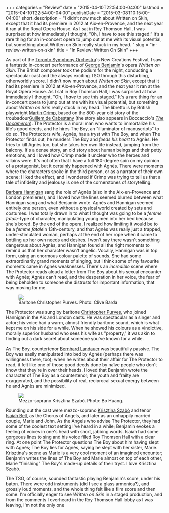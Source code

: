 +++
categories = "Review"
date = "2015-04-10T22:54:00-04:00"
lastmod = "2015-04-10T22:54:00-04:00"
publishDate = "2015-03-08T10:15:00-04:00"
short_description = "I didn’t now much about Written on Skin, except that it had its premiere in 2012 at Aix-en-Provence, and the next year it ran at the Royal Opera House. As I sat in Roy Thomson Hall, I was surprised at how immediately I thought, “Oh, I have to see this staged.” It’s a rare thing for an in-concert opera to jump out at me with its visual potential, but something about Written on Skin really stuck in my head. "
slug = "in-review-written-on-skin"
title = "In Review: Written On Skin"
+++

<p>
	As part of the 
	<a href="http://www.tso.ca/" target="_blank">Toronto Symphony Orchestra</a>'s New Creations Festival, I saw a fantastic in-concert performance of <a href="http://www.fabermusic.com/composers/george-benjamin" target="_blank">George Benjamin</a>'s opera <em>Written on Skin</em>. The British composer took the podium for the night, conducting a spectacular cast and the always exciting TSO through this disturbing, otherworldly score. I didn't now much about <em>Written on Skin</em>, except that it had its premiere in 2012 at Aix-en-Provence, and the next year it ran at the Royal Opera House. As I sat in Roy Thomson Hall, I was surprised at how immediately I thought, "Oh, I <em>have</em> to see this staged." It's a rare thing for an in-concert opera to jump out at me with its visual potential, but something about <em>Written on Skin</em> really stuck in my head. The libretto is by British playwright <a href="http://www.faber.co.uk/author/martin-crimp/" target="_blank">Martin Crimp</a>, based on the 800-year old story of the troubadour<a href="http://schmopera.com/wp-admin/post.php?post=3045&amp;action=edit&amp;message=10" target="_blank">Guillem de Cabestany</a> (the story also appears in Boccaccio's <a href="http://en.wikipedia.org/wiki/The_Decameron" target="_blank"><em>The Decameron</em></a>). The Protector is a moral man who wants to immortalize his life's good deeds, and he hires The Boy, an "illuminator of manuscripts" to do so. The Protectors wife, Agnès, has a tryst with The Boy, and when The Protector finds out, he murders The Boy and <em>feeds his heart</em> to Agnès. He tries to kill Agnès too, but she takes her own life instead, jumping from the balcony. It's a dense story, an old story about human beings and their petty emotions, and I loved how Crimp made it unclear who the heroes and villains were. It's not often that I have a full 180-degree spin on my opinion of a protagonist, but it certainly happened with Agnès. There were moments where the characters spoke in the third person, or as a narrator of their own scene; I liked the effect, and I wondered if Crimp was trying to tell us that a tale of infidelity and jealousy is one of the cornerstones of storytelling.
</p>
<p>
	<a href="http://www.barbarahannigan.com/" target="_blank">Barbara Hannigan</a> sang the role of Agnès (also in the Aix-en-Provence and London premieres), and I loved how the lines seemed blurred between what Hannigan sang and what Benjamin wrote. Agnès and Hannigan seemed entirely one person, even without a physical world created by sets and costumes. I was totally drawn in to what I thought was going to be a <em>femme fatale</em>-type of character, manipulating young men into her bed because she's bored. By the end of the opera, I realized how limiting it would be to be a <em>femme fatale</em>in 13th-century, and that Agnès was really just a trapped, under-stimulated woman, perhaps at the end of her rope when it came to bottling up her own needs and desires. I won't say there wasn't something dangerous about Agnès, and Hannigan found all the right moments to remind us that her character wasn't angelic. Vocally, Hannigan was in top form, using an enormous colour palette of sounds. She had some extraordinarily grand moments of singing, but I think some of my favourite moments came in Agnès weaknesses. There's an <em>incredible</em> scene where The Protector reads aloud a letter from The Boy about his sexual encounter with Agnès; Agnès can't read, and the desperation in her voice, the fear of being beholden to someone she distrusts for important information, that was moving for me.
</p>
<figure data-type="image">
<a href="/webhook-uploads/1428720451645/Christopher_PurvesCliveBarda-683x1024.jpg"><img data-resize-src="http://lh3.googleusercontent.com/lyoGAr0j1LZ8CIhNb3Vkvxo2ORK0v5UnrJeQE6IoqpQbGntK4s22Ec7Hy6gV2rojUN47mEqxXsygnrWbx4J6F-OHjgQ" src="http://lh3.googleusercontent.com/lyoGAr0j1LZ8CIhNb3Vkvxo2ORK0v5UnrJeQE6IoqpQbGntK4s22Ec7Hy6gV2rojUN47mEqxXsygnrWbx4J6F-OHjgQ=s1200"></a>
<figcaption>Baritone Christopher Purves. Photo: Clive Barda</figcaption>
</figure>
<p>
	The Protector was sung by baritone <a href="http://christopherpurves.com/press/" target="_blank">Christopher Purves</a>, who joined Hannigan in the Aix and London casts. He was spectacular as a singer and actor; his voice had a warm, almost friendly baritone sound, which is what kept me on his side for a while. When he showed his colours as a vindictive, morally superior husband who sees his wife as "property," it was akin to finding out a dark secret about someone you've known for a while.
</p>
<p>
	As The Boy, countertenor 
	<a href="http://www.bernhard-landauer.at/" target="_blank">Bernhard Landauer</a> was beautifully passive. The Boy was easily manipulated into bed by Agnès (perhaps there was willingness there, too); when he writes about their affair for The Protector to read, it felt like one of those good deeds done by naïve people who don't know that they're in over their heads. I loved that Benjamin wrote the character of The Boy as a countertenor; the youth and frailty are exaggerated, and the possibility of real, reciprocal sexual energy between he and Agnès are minimized.
</p>
<figure data-type="image">
<a href="/webhook-uploads/1428720509033/SzaboBoHuang_Fotor-681x1024.jpg"><img data-resize-src="http://lh3.googleusercontent.com/9ugsfo9ss7Y5pOYZWvThWv1ei76j0DYPA4svu_TTQhSoQcp3esbSjYhk5_7P5xEMw0d8qdj-zyRWRQxIuxSgRQAGCEIK8Q" src="http://lh3.googleusercontent.com/9ugsfo9ss7Y5pOYZWvThWv1ei76j0DYPA4svu_TTQhSoQcp3esbSjYhk5_7P5xEMw0d8qdj-zyRWRQxIuxSgRQAGCEIK8Q=s1200"></a>
<figcaption>Mezzo-soprano Krisztina Szabó. Photo: Bo Huang.</figcaption>
</figure>
<p>
	Rounding out the cast were mezzo-soprano 
	<a href="http://www.krisztinaszabo.com/" target="_blank">Krisztina Szabó</a> and tenor <a href="http://schmopera.com/the-business-of-passion-part-the-first/" target="_blank">Isaiah Bell</a>, as the Chorus of Angels, and later as an unhappily married couple, Marie and John. As the Angels who advise The Protector, they had some of the coolest text setting I've heard in a while; Benjamin evokes a feeling of voices in one's head with short, jabbing words. Isaiah had some gorgeous lines to sing and his voice filled Roy Thomson Hall with a clear ring. At one point The Protector questions The Boy about him having slept with Agnès; The Boy lies for Agnès, saying he slept with her sister, Marie. Krisztina's scene as Marie is a very cool moment of an imagined encounter; Benjamin writes the lines of The Boy and Marie almost on top of each other, Marie "finishing" The Boy's made-up details of their tryst. I love Krisztina Szabó.
</p>
<p>
	The TSO, of course, sounded fantastic playing Benjamin's score, under his baton. There were odd instruments (did I see a glass armonica?), and grossly loud moments, and the whole thing felt like a film score and then some. I'm officially eager to see 
	<em>Written on Skin</em> in a staged production, and from the comments I overheard in the Roy Thomson Hall lobby as I was leaving, I'm not the only one
</p>
